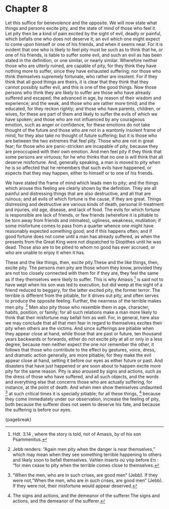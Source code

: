 # Chapter 8

Let this suffice for benevolence and the opposite. We will now state what things and persons excite pity, and the state of mind of those who feel
it. Let pity then be a kind of pain excited by the sight of evil, deadly or painful, which befalls one who does not deserve it; an evil which one
might expect to come upon himself or one of his friends, and when it seems near. For it is evident that one who is likely to feel pity must be such
as to think that he, or one of his friends, is liable to suffer some evil, and such an evil as has been stated in the definition, or one similar, or
nearly similar. Wherefore neither those who are utterly ruined, are capable of pity, for they think they have nothing more to suffer, since they
have exhausted suffering; nor those who think themselves supremely fortunate, who rather are insolent. For if they think that all good things are
theirs, it is clear that they think that they cannot possibly suffer evil, and this is one of the good things. Now those persons who think they are
likely to suffer are those who have already suffered and escaped; the advanced in age, by reason of their wisdom and experience; and the weak, and
those who are rather more timid; and the educated, for they reckon rightly; and those who have parents, children, or wives, for these are part of
them and likely to suffer the evils of which we have spoken; and those who are not influenced by any courageous emotion, such as anger or
confidence, for these emotions do not take thought of the future and those who are not in a wantonly insolent frame of mind, for they also take no
thought of future suffering; but it is those who are between the two extremes that feel pity. Those who are not in great fear; for those who are
panic-stricken are incapable of pity, because they are preoccupied with their own emotion. And men feel pity if they think that some persons are
virtuous; for he who thinks that no one is will think that all deserve misfortune. And, generally speaking, a man is moved to pity when he is so
affected that he remembers that such evils have happened, or expects that they may happen, either to himself or to one of his friends.

We have stated the frame of mind which leads men to pity; and the things which arouse this feeling are clearly shown by the definition. They are all
painful and distressing things that are also destructive, and all that are ruinous; and all evils of which fortune is the cause, if they are great.
Things distressing and destructive are various kinds of death, personal ill-treatment and injuries, old age, disease, and lack of food. The evils
for which fortune is responsible are lack of friends, or few friends (wherefore it is pitiable to be torn away from friends and intimates),
ugliness, weakness, mutilation; if some misfortune comes to pass from a quarter whence one might have reasonably expected something good; and if
this happens often; and if good fortune does not come until a man has already suffered, as when the presents from the Great King were not dispatched
to Diopithes until he was dead. Those also are to be pitied to whom no good has ever accrued, or who are unable to enjoy it when it has.

These and the like things, then, excite pity.These and the like things, then, excite pity. The persons men pity are those whom they know, provided
they are not too closely connected with them for if they are, they feel the same as if they themselves were likely to suffer. This is why
Amasis [^^7_1] is said not to have wept when his son was led to execution, but did weep at the sight of a friend reduced to beggary, for the latter
excited pity, the former terror. The terrible is different from the pitiable, for it drives out pity, and often serves to produce the opposite
feeling. Further, the nearness of the terrible makes men pity. [^^7_2] Men also pity those who resemble them in age, character, habits, position, or
family; for all such relations make a man more likely to think that their misfortune may befall him as well. For, in general, here also we may
conclude that all that men fear in regard to themselves excites their pity when others are the victims. And since sufferings are pitiable when they
appear close at hand, while those that are past or future, ten thousand years backwards or forwards, either do not excite pity at all or only in a
less degree, because men neither expect the one nor remember the other, it follows that those who contribute to the effect by gestures, voice,
dress, and dramatic action generally, are more pitiable; for they make the evil appear close at hand, setting it before our eyes as either future or
past. And disasters that have just happened or are soon about to happen excite more pity for the same reason. Pity is also aroused by signs and
actions, such as the dress of those who have suffered, and all such objects, and the words and everything else that concerns those who are actually
suffering, for instance, at the point of death. And when men show themselves undaunted [^^7_3] at such critical times it is specially pitiable; for
all these things, [^^7_4] because they come immediately under our observation, increase the feeling of pity, both because the sufferer does not seem
to deserve his fate, and because the suffering is before our eyes.

{pagebreak}

[^^7_1]: Hdt. 3.14 , where the story is told, not of Amasis, by of his son Psammenitus.

[^^7_2]: Jebb renders: “Again men pity when the danger is near themselves,” which may mean when they
see something terrible happening to others and likely soon to befall themselves. Vahlen inserts οὐ γὰρ before ἔτι : “for men cease to pity when the
terrible comes close to themselves.

[^^7_3]: “When the men, who are in such crises, are good men” (Jebb). If they were not,“When the men, who are in such crises, are good men” (Jebb).
If they were not, their misfortune would appear deserved.

[^^7_4]: The signs and actions, and the demeanor of the sufferer.The signs and actions, and the demeanor of the sufferer. 

